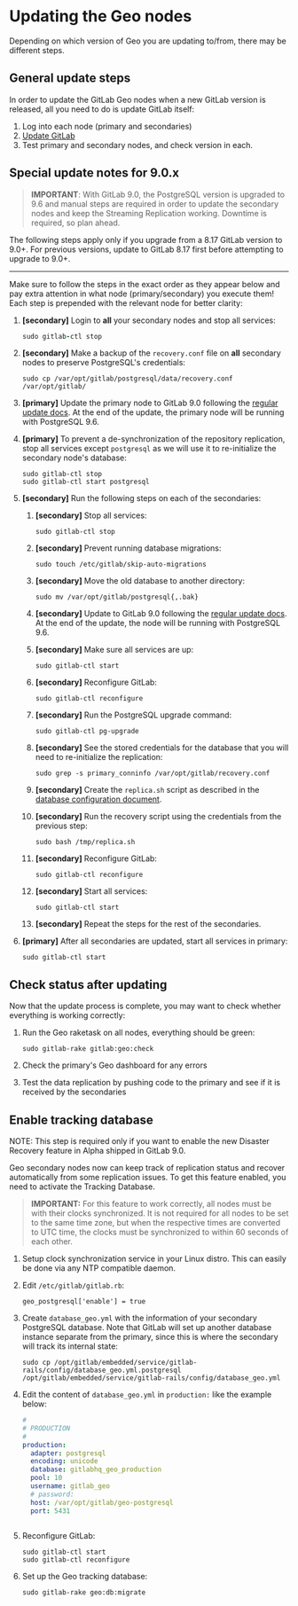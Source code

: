 # Updating the Geo nodes

Depending on which version of Geo you are updating to/from, there may be
different steps.

## General update steps

In order to update the GitLab Geo nodes when a new GitLab version is released,
all you need to do is update GitLab itself:

1. Log into each node (primary and secondaries)
1. [Update GitLab][update]
1. Test primary and secondary nodes, and check version in each.

## Special update notes for 9.0.x

> **IMPORTANT**:
With GitLab 9.0, the PostgreSQL version is upgraded to 9.6 and manual steps are
required in order to update the secondary nodes and keep the Streaming
Replication working. Downtime is required, so plan ahead.

The following steps apply only if you upgrade from a 8.17 GitLab version to
9.0+. For previous versions, update to GitLab 8.17 first before attempting to
upgrade to 9.0+.

---

Make sure to follow the steps in the exact order as they appear below and pay
extra attention in what node (primary/secondary) you execute them! Each step
is prepended with the relevant node for better clarity:

1. **[secondary]** Login to **all** your secondary nodes and stop all services:

    ```ruby
    sudo gitlab-ctl stop
    ```

1. **[secondary]** Make a backup of the `recovery.conf` file on **all**
   secondary nodes to preserve PostgreSQL's credentials:

    ```
    sudo cp /var/opt/gitlab/postgresql/data/recovery.conf /var/opt/gitlab/
    ```

1. **[primary]** Update the primary node to GitLab 9.0 following the
   [regular update docs][update]. At the end of the update, the primary node
   will be running with PostgreSQL 9.6.

1. **[primary]** To prevent a de-synchronization of the repository replication,
   stop all services except `postgresql` as we will use it to re-initialize the
   secondary node's database:

    ```
    sudo gitlab-ctl stop
    sudo gitlab-ctl start postgresql
    ```

1. **[secondary]** Run the following steps on each of the secondaries:

    1. **[secondary]**  Stop all services:

        ```
        sudo gitlab-ctl stop
        ```

    1. **[secondary]** Prevent running database migrations:

        ```
        sudo touch /etc/gitlab/skip-auto-migrations
        ```

    1. **[secondary]** Move the old database to another directory:

        ```
        sudo mv /var/opt/gitlab/postgresql{,.bak}
        ```

    1. **[secondary]** Update to GitLab 9.0 following the [regular update docs][update].
       At the end of the update, the node will be running with PostgreSQL 9.6.

    1. **[secondary]** Make sure all services are up:

        ```
        sudo gitlab-ctl start
        ```

    1. **[secondary]** Reconfigure GitLab:

        ```
        sudo gitlab-ctl reconfigure
        ```

    1. **[secondary]** Run the PostgreSQL upgrade command:

          ```
          sudo gitlab-ctl pg-upgrade
          ```

    1. **[secondary]** See the stored credentials for the database that you will
       need to re-initialize the replication:

        ```
        sudo grep -s primary_conninfo /var/opt/gitlab/recovery.conf
        ```

    1. **[secondary]** Create the `replica.sh` script as described in the
       [database configuration document](database.md#step-3-initiate-the-replication-process).

    1. **[secondary]** Run the recovery script using the credentials from the
       previous step:

        ```
        sudo bash /tmp/replica.sh
        ```

    1. **[secondary]** Reconfigure GitLab:

        ```
        sudo gitlab-ctl reconfigure
        ```

    1. **[secondary]** Start all services:

        ```
        sudo gitlab-ctl start
        ```

    1. **[secondary]** Repeat the steps for the rest of the secondaries.

1. **[primary]** After all secondaries are updated, start all services in
   primary:

    ```
    sudo gitlab-ctl start
    ```

## Check status after updating

Now that the update process is complete, you may want to check whether
everything is working correctly:

1. Run the Geo raketask on all nodes, everything should be green:

    ```
    sudo gitlab-rake gitlab:geo:check
    ```

1. Check the primary's Geo dashboard for any errors
1. Test the data replication by pushing code to the primary and see if it
   is received by the secondaries

## Enable tracking database

NOTE: This step is required only if you want to enable the new Disaster
Recovery feature in Alpha shipped in GitLab 9.0.

Geo secondary nodes now can keep track of replication status and recover
automatically from some replication issues. To get this feature enabled,
you need to activate the Tracking Database.

> **IMPORTANT:** For this feature to work correctly, all nodes must be
with their clocks synchronized. It is not required for all nodes to be set to
the same time zone, but when the respective times are converted to UTC time,
the clocks must be synchronized to within 60 seconds of each other.

1. Setup clock synchronization service in your Linux distro.
   This can easily be done via any NTP compatible daemon.

1. Edit `/etc/gitlab/gitlab.rb`:

    ```
    geo_postgresql['enable'] = true
    ```

1. Create `database_geo.yml` with the information of your secondary PostgreSQL
   database.  Note that GitLab will set up another database instance separate
   from the primary, since this is where the secondary will track its internal
   state:

    ```
    sudo cp /opt/gitlab/embedded/service/gitlab-rails/config/database_geo.yml.postgresql /opt/gitlab/embedded/service/gitlab-rails/config/database_geo.yml
    ```

1. Edit the content of `database_geo.yml` in `production:` like the example below:
    
   ```yaml
   #
   # PRODUCTION
   #
   production:
     adapter: postgresql
     encoding: unicode
     database: gitlabhq_geo_production
     pool: 10
     username: gitlab_geo
     # password:
     host: /var/opt/gitlab/geo-postgresql
     port: 5431
    
   ```

1. Reconfigure GitLab:

    ```
    sudo gitlab-ctl start
    sudo gitlab-ctl reconfigure
    ```

1. Set up the Geo tracking database:

    ```
    sudo gitlab-rake geo:db:migrate
    ```

[update]: ../update/README.md
